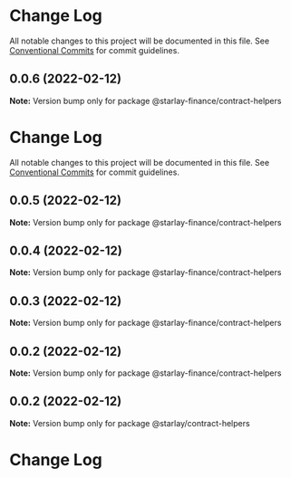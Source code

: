 # Change Log

All notable changes to this project will be documented in this file.
See [Conventional Commits](https://conventionalcommits.org) for commit guidelines.

## 0.0.6 (2022-02-12)

**Note:** Version bump only for package @starlay-finance/contract-helpers





# Change Log

All notable changes to this project will be documented in this file. See
[Conventional Commits](https://conventionalcommits.org) for commit guidelines.

## 0.0.5 (2022-02-12)

**Note:** Version bump only for package @starlay-finance/contract-helpers

## 0.0.4 (2022-02-12)

**Note:** Version bump only for package @starlay-finance/contract-helpers

## 0.0.3 (2022-02-12)

**Note:** Version bump only for package @starlay-finance/contract-helpers

## 0.0.2 (2022-02-12)

**Note:** Version bump only for package @starlay-finance/contract-helpers

## 0.0.2 (2022-02-12)

**Note:** Version bump only for package @starlay/contract-helpers

# Change Log
